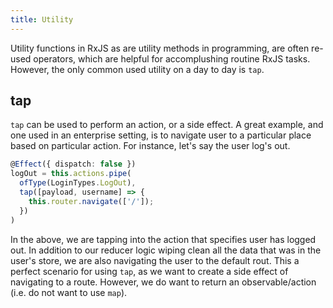 ```yaml
---
title: Utility
---
```


Utility functions in RxJS as are utility methods in programming, are
often re-used operators, which are helpful for accomplushing routine
RxJS tasks. However, the only common used utility on a day to day is
`tap`.

tap
---

`tap` can be used to perform an action, or a side effect. A great
example, and one used in an enterprise setting, is to navigate user to a
particular place based on particular action. For instance, let's say the
user log's out.

```ts
@Effect({ dispatch: false })
logOut = this.actions.pipe(
  ofType(LoginTypes.LogOut),
  tap([payload, username] => {
    this.router.navigate(['/']);
  })
)  
```

In the above, we are tapping into the action that specifies user has
logged out. In addition to our reducer logic wiping clean all the data
that was in the user's store, we are also navigating the user to the
default rout. This a perfect scenario for using `tap`, as we want to
create a side effect of navigating to a route. However, we do want to
return an observable/action (i.e. do not want to use `map`).
